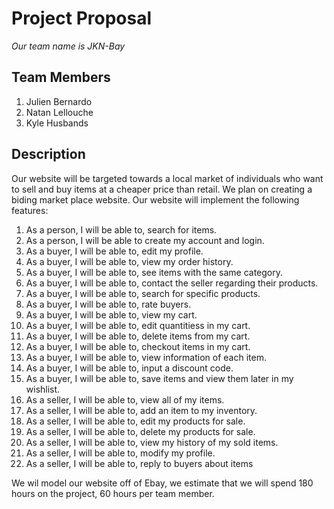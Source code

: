 # **Project Proposal**
  *Our team name is JKN-Bay*
## Team Members
  1. Julien Bernardo
  2. Natan Lellouche
  3. Kyle Husbands
  
  
## Description
  Our website will be targeted towards a local market of individuals who want to sell and buy items at a cheaper price than retail.
  We plan on creating a biding market place website.
  Our website will implement the following features:
  
1. As a person, I will be able to, search for items.
2. As a person, I will be able to create my account and login.
3. As a buyer, I will be able to, edit my profile.
4. As a buyer, I will be able to, view my order history.
5. As a buyer, I will be able to, see items with the same category.
6. As a buyer, I will be able to, contact the seller regarding their products.
7. As a buyer, I will be able to, search for specific products.  
8. As a buyer, I will be able to, rate buyers.
9. As a buyer, I will be able to, view my cart.
10. As a buyer, I will be able to, edit quantitiess in my cart.
11. As a buyer, I will be able to, delete items from my cart.
12. As a buyer, I will be able to, checkout items in my cart.
13. As a buyer, I will be able to, view information of each item.
14. As a buyer, I will be able to, input a discount code.
15. As a buyer, I will be able to, save items and view them later in my wishlist.
17. As a seller, I will be able to, view all of my items.
18. As a seller, I will be able to, add an item to my inventory.
19. As a seller, I will be able to, edit my products for sale.
20. As a seller, I will be able to, delete my products for sale.
21. As a seller, I will be able to, view my history of my sold items.
22. As a seller, I will be able to, modify my profile.
23. As a seller, I will be able to, reply to buyers about items
      
 We wil model our website off of Ebay, we estimate that we will spend 180 hours on the project, 60 hours per team member.
      
